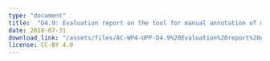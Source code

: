 ```yaml
---
type: "document"
title:  "D4.9: Evaluation report on the tool for manual annotation of musical content"
date: 2018-07-31
download_link: "/assets/files/AC-WP4-UPF-D4.9%20Evaluation%20report%20on%20the%20tool%20for%20manual%20annotation%20of%20musical%20content.pdf"
license: CC-BY 4.0
---
```

